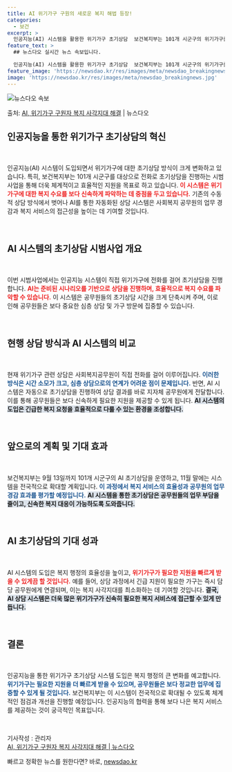 ```yaml
---
title: AI 위기가구 구원의 새로운 복지 해법 등장!
categories:
  - 보건
excerpt: >
  인공지능(AI) 시스템을 활용한 위기가구 초기상담  보건복지부는 101개 시군구의 위기가구를 대상으로 인공지…
feature_text: >
  ## 뉴스다오 실시간 뉴스 속보입니다.

  인공지능(AI) 시스템을 활용한 위기가구 초기상담  보건복지부는 101개 시군구의 위기가구를 대상으로 인공지…
feature_image: 'https://newsdao.kr/res/images/meta/newsdao_breakingnews.jpg'
image: 'https://newsdao.kr/res/images/meta/newsdao_breakingnews.jpg'
---
```


![뉴스다오 속보](https://newsdao.kr/res/images/meta/newsdao_breakingnews.jpg)

<p>출처: <a href="https://newsdao.kr/4977" rel="dofollow">AI, 위기가구 구원자 복지 사각지대 해결</a> | 뉴스다오</p>

<h2 data-ke-size="size26">인공지능을 통한 위기가구 초기상담의 혁신</h2>
<p data-ke-size="size16">&nbsp;</p>

인공지능(AI) 시스템이 도입되면서 위기가구에 대한 초기상담 방식이 크게 변화하고 있습니다. 특히, 보건복지부는 101개 시군구를 대상으로 전화로 초기상담을 진행하는 시범사업을 통해 더욱 체계적이고 효율적인 지원을 목표로 하고 있습니다. <b><span style="color: #ee2323;">이 시스템은 위기가구에 대한 복지 수요를 보다 신속하게 파악하는 데 중점을 두고 있습니다.</span></b> 기존의 수동적 상담 방식에서 벗어나 AI를 통한 자동화된 상담 시스템은 사회복지 공무원의 업무 경감과 복지 서비스의 접근성을 높이는 데 기여할 것입니다. 

<p data-ke-size="size16">&nbsp;</p>

<h2 data-ke-size="size26">AI 시스템의 초기상담 시범사업 개요</h2>
<p data-ke-size="size16">&nbsp;</p>

이번 시범사업에서는 인공지능 시스템이 직접 위기가구에 전화를 걸어 초기상담을 진행합니다. <b><span style="color: #ee2323;">AI는 준비된 시나리오를 기반으로 상담을 진행하며, 효율적으로 복지 수요를 파악할 수 있습니다.</span></b> 이 시스템은 공무원들의 초기상담 시간을 크게 단축시켜 주며, 이로 인해 공무원들은 보다 중요한 심층 상담 및 가구 방문에 집중할 수 있습니다. 

<p data-ke-size="size16">&nbsp;</p>

<h2 data-ke-size="size26">현행 상담 방식과 AI 시스템의 비교</h2>
<p data-ke-size="size16">&nbsp;</p>

현재 위기가구 관련 상담은 사회복지공무원이 직접 전화를 걸어 이루어집니다. <b><span style="color: #1a5490;">이러한 방식은 시간 소모가 크고, 심층 상담으로의 연계가 어려운 점이 문제입니다.</span></b> 반면, AI 시스템은 자동으로 초기상담을 진행하여 상담 결과를 바로 지자체 공무원에게 전달합니다. 이를 통해 공무원들은 보다 신속하게 필요한 지원을 제공할 수 있게 됩니다. <b><span style="background-color: #21538527;">AI 시스템의 도입은 긴급한 복지 요청을 효율적으로 다룰 수 있는 환경을 조성합니다.</span></b>

<p data-ke-size="size16">&nbsp;</p>

<h2 data-ke-size="size26">앞으로의 계획 및 기대 효과</h2>
<p data-ke-size="size16">&nbsp;</p>

보건복지부는 9월 13일까지 101개 시군구의 AI 초기상담을 운영하고, 11월 말에는 시스템을 전국적으로 확대할 계획입니다. <b><span style="color: #1a5490;">이 과정에서 복지 서비스의 효율성과 공무원의 업무 경감 효과를 평가할 예정입니다.</span></b> <b><span style="background-color: #21538527;">AI 시스템을 통한 초기상담은 공무원들의 업무 부담을 줄이고, 신속한 복지 대응이 가능하도록 도와줍니다.</span></b> 

<p data-ke-size="size16">&nbsp;</p>

<h2 data-ke-size="size26">AI 초기상담의 기대 성과</h2>
<p data-ke-size="size16">&nbsp;</p>

AI 시스템의 도입은 복지 행정의 효율성을 높이고, <b><span style="color: #ee2323;">위기가구가 필요한 지원을 빠르게 받을 수 있게끔 할 것입니다.</span></b> 예를 들어, 상담 과정에서 긴급 지원이 필요한 가구는 즉시 담당 공무원에게 연결되며, 이는 복지 사각지대를 최소화하는 데 기여할 것입니다. <b><span style="background-color: #21538527;">결국, AI 상담 시스템은 더욱 많은 위기가구가 신속히 필요한 복지 서비스에 접근할 수 있게 만듭니다.</span></b>

<p data-ke-size="size16">&nbsp;</p>

<h2 data-ke-size="size26">결론</h2>
<p data-ke-size="size16">&nbsp;</p>

인공지능을 통한 위기가구 초기상담 시스템 도입은 복지 행정의 큰 변화를 예고합니다. <b><span style="color: #1a5490;">위기가구는 필요한 지원을 더 빠르게 받을 수 있으며, 공무원들은 보다 정교한 업무에 집중할 수 있게 될 것입니다.</span></b> 보건복지부는 이 시스템이 전국적으로 확대될 수 있도록 체계적인 점검과 개선을 진행할 예정입니다. 인공지능의 협력을 통해 보다 나은 복지 서비스를 제공하는 것이 궁극적인 목표입니다. 

<p data-ke-size="size16">&nbsp;</p>

<article>기사작성 : 관리자</article>
<article><a href="https://newsdao.kr/4977">AI, 위기가구 구원자 복지 사각지대 해결 | 뉴스다오</a></article> 

빠르고 정확한 뉴스를 원한다면? 바로, <a href="https://newsdao.kr" rel="dofollow">newsdao.kr</a>


